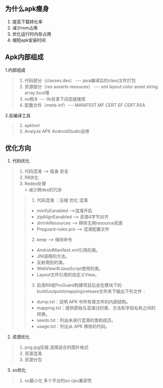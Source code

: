 
## 为什么apk瘦身
1. 提高下载转化率
2. 减少rom占用
3. 优化运行时内存占用
4. 缩短apk安装时间

## Apk内部组成
1.内部组成
>1. 代码部分（classes.dex） --- java编译后的class文件打包
>2. 资源部分（res asserts resouces） --- xml layout color asset string array bool等
>3. so相关 --- lib目录下动态链接库
>4. 配置文件（meta-inf）--- MANIFEST.MF CERT.SF CERT.RSA

2.反编译工具
>1. apktool
>2. Analyze APK AndroidStudio自带

## 优化方向
1. 代码优化
> 1. 代码混淆 --> 瘦身 安全
> 2. R8优化
> 3. Redex处理  
     >   减少跨dex的冗余
> >1. 代码混淆 ：压缩 优化 混淆  
> >*  minifyEanabled -->混淆开启  
> >*  zipAlignEanabled --> 资源4字节对齐  
> >*  shrinkResources --> 移除无用resource资源  
> >*  Preguard-rules.pro --> 混淆配置文件  
> >2. keep --> 保持命令  
> >* AndroidManifest.xml引用的类。  
> >* JNI调用的方法。  
> >* 反射用到的类。  
> >* WebView中JavaScript使用的类。  
> >* Layout文件引用的自定义View。
> >3. 启用R8或ProGuard构建项目后会在模块下的build\outputs\mapping\release文件夹下输出下列文件：  
>>* dump.txt：说明 APK 中所有类文件的内部结构。  
>>* mapping.txt：提供原始与混淆过的类、方法和字段名称之间的转换。  
>>* seeds.txt：列出未进行混淆的类和成员。  
>>* usage.txt：列出从 APK 移除的代码。

2. 资源优化
> 1. png jpg压缩  选择适合的图片格式
> 2. 资源混淆
> 3. 资源分包
3. so优化
> 1. so最小化  多个平台的so cpu兼容性